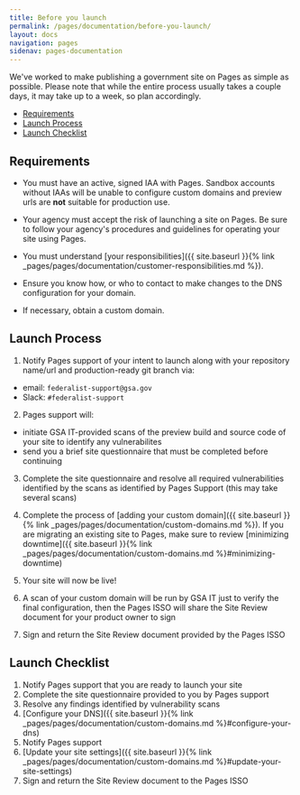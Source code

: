 ```yaml
---
title: Before you launch
permalink: /pages/documentation/before-you-launch/
layout: docs
navigation: pages
sidenav: pages-documentation
---
```


We've worked to make publishing a government site on Pages as simple as possible. Please note that while the entire process usually takes a couple days, it may take up to a week, so plan accordingly.

- [Requirements](#requirements)
- [Launch Process](#launch-process)
- [Launch Checklist](#launch-checklist)

## Requirements
- You must have an active, signed IAA with Pages. Sandbox accounts without IAAs will be unable to configure custom domains and preview urls are **not** suitable for production use.

- Your agency must accept the risk of launching a site on Pages. Be sure to follow your agency's procedures and guidelines for operating your site using Pages.

- You must understand [your responsibilities]({{ site.baseurl }}{% link _pages/pages/documentation/customer-responsibilities.md %}).

- Ensure you know how, or who to contact to make changes to the DNS configuration for your domain.

- If necessary, obtain a custom domain.

## Launch Process
1. Notify Pages support of your intent to launch along with your repository name/url and production-ready git branch via:
- email: `federalist-support@gsa.gov`
- Slack: `#federalist-support`

2. Pages support will:
- initiate GSA IT-provided scans of the preview build and source code of your site to identify any vulnerabilites
- send you a brief site questionnaire that must be completed before continuing

3. Complete the site questionnaire and resolve all required vulnerabilities identified by the scans as identified by Pages Support (this may take several scans)

4. Complete the process of [adding your custom domain]({{ site.baseurl }}{% link _pages/pages/documentation/custom-domains.md %}). If you are migrating an existing site to Pages, make sure to review [minimizing downtime]({{ site.baseurl }}{% link _pages/pages/documentation/custom-domains.md %}#minimizing-downtime)

5. Your site will now be live!

6. A scan of your custom domain will be run by GSA IT just to verify the final configuration, then the Pages ISSO will share the Site Review document for your product owner to sign

6. Sign and return the Site Review document provided by the Pages ISSO


## Launch Checklist

1. Notify Pages support that you are ready to launch your site
2. Complete the site questionnaire provided to you by Pages support
3. Resolve any findings identified by vulnerability scans
4. [Configure your DNS]({{ site.baseurl }}{% link _pages/pages/documentation/custom-domains.md %}#configure-your-dns)
5. Notify Pages support
6. [Update your site settings]({{ site.baseurl }}{% link _pages/pages/documentation/custom-domains.md %}#update-your-site-settings)
7. Sign and return the Site Review document to the Pages ISSO